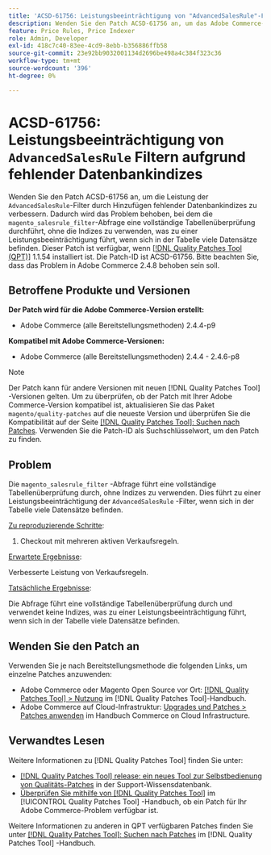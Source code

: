 ```yaml
---
title: 'ACSD-61756: Leistungsbeeinträchtigung von "AdvancedSalesRule"-Filtern aufgrund fehlender Datenbankindizes'
description: Wenden Sie den Patch ACSD-61756 an, um das Adobe Commerce-Problem zu beheben, bei dem die Abfrage "magento_salesrule_filter"eine vollständige Tabellenüberprüfung ohne Verwendung von Indizes durchführt, was zu einer Leistungsbeeinträchtigung bei großen Mengen von Datensätzen führt. Dieser Patch verbessert die Leistung, indem die fehlenden Datenbankindizes für "AdvancedSalesRule"-Filter hinzugefügt werden.
feature: Price Rules, Price Indexer
role: Admin, Developer
exl-id: 418c7c40-83ee-4cd9-8ebb-b356886ffb58
source-git-commit: 23e92bb9032001134d2696be498a4c384f323c36
workflow-type: tm+mt
source-wordcount: '396'
ht-degree: 0%

---
```


# ACSD-61756: Leistungsbeeinträchtigung von `AdvancedSalesRule` Filtern aufgrund fehlender Datenbankindizes

Wenden Sie den Patch ACSD-61756 an, um die Leistung der `AdvancedSalesRule`-Filter durch Hinzufügen fehlender Datenbankindizes zu verbessern. Dadurch wird das Problem behoben, bei dem die `magento_salesrule_filter`-Abfrage eine vollständige Tabellenüberprüfung durchführt, ohne die Indizes zu verwenden, was zu einer Leistungsbeeinträchtigung führt, wenn sich in der Tabelle viele Datensätze befinden. Dieser Patch ist verfügbar, wenn [[!DNL Quality Patches Tool (QPT)]](https://experienceleague.adobe.com/en/docs/commerce-knowledge-base/kb/announcements/commerce-announcements/magento-quality-patches-released-new-tool-to-self-serve-quality-patches) 1.1.54 installiert ist. Die Patch-ID ist ACSD-61756. Bitte beachten Sie, dass das Problem in Adobe Commerce 2.4.8 behoben sein soll.

## Betroffene Produkte und Versionen

**Der Patch wird für die Adobe Commerce-Version erstellt:**

* Adobe Commerce (alle Bereitstellungsmethoden) 2.4.4-p9

**Kompatibel mit Adobe Commerce-Versionen:**

* Adobe Commerce (alle Bereitstellungsmethoden) 2.4.4 - 2.4.6-p8

>[!NOTE]
>
>Der Patch kann für andere Versionen mit neuen [!DNL Quality Patches Tool] -Versionen gelten. Um zu überprüfen, ob der Patch mit Ihrer Adobe Commerce-Version kompatibel ist, aktualisieren Sie das Paket `magento/quality-patches` auf die neueste Version und überprüfen Sie die Kompatibilität auf der Seite [[!DNL Quality Patches Tool]: Suchen nach Patches](https://experienceleague.adobe.com/tools/commerce-quality-patches/index.html). Verwenden Sie die Patch-ID als Suchschlüsselwort, um den Patch zu finden.

## Problem

Die `magento_salesrule_filter` -Abfrage führt eine vollständige Tabellenüberprüfung durch, ohne Indizes zu verwenden. Dies führt zu einer Leistungsbeeinträchtigung der `AdvancedSalesRule` -Filter, wenn sich in der Tabelle viele Datensätze befinden.

<u>Zu reproduzierende Schritte</u>:

1. Checkout mit mehreren aktiven Verkaufsregeln.

<u>Erwartete Ergebnisse</u>:

Verbesserte Leistung von Verkaufsregeln.

<u>Tatsächliche Ergebnisse</u>:

Die Abfrage führt eine vollständige Tabellenüberprüfung durch und verwendet keine Indizes, was zu einer Leistungsbeeinträchtigung führt, wenn sich in der Tabelle viele Datensätze befinden.

## Wenden Sie den Patch an

Verwenden Sie je nach Bereitstellungsmethode die folgenden Links, um einzelne Patches anzuwenden:

* Adobe Commerce oder Magento Open Source vor Ort: [[!DNL Quality Patches Tool] > Nutzung](/help/tools/quality-patches-tool/usage.md) im [!DNL Quality Patches Tool]-Handbuch.
* Adobe Commerce auf Cloud-Infrastruktur: [Upgrades und Patches > Patches anwenden](https://experienceleague.adobe.com/docs/commerce-cloud-service/user-guide/develop/upgrade/apply-patches.html) im Handbuch Commerce on Cloud Infrastructure.

## Verwandtes Lesen

Weitere Informationen zu [!DNL Quality Patches Tool] finden Sie unter:

* [[!DNL Quality Patches Tool] release: ein neues Tool zur Selbstbedienung von Qualitäts-Patches](https://experienceleague.adobe.com/en/docs/commerce-knowledge-base/kb/announcements/commerce-announcements/magento-quality-patches-released-new-tool-to-self-serve-quality-patches) in der Support-Wissensdatenbank.
* [Überprüfen Sie mithilfe von  [!DNL Quality Patches Tool]](/help/tools/quality-patches-tool/patches-available-in-qpt/check-patch-for-magento-issue-with-magento-quality-patches.md) im [!UICONTROL Quality Patches Tool] -Handbuch, ob ein Patch für Ihr Adobe Commerce-Problem verfügbar ist.

Weitere Informationen zu anderen in QPT verfügbaren Patches finden Sie unter [[!DNL Quality Patches Tool]: Suchen nach Patches](https://experienceleague.adobe.com/tools/commerce-quality-patches/index.html) im [!DNL Quality Patches Tool] -Handbuch.
